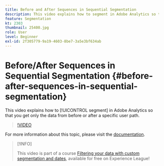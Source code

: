 ```yaml
---
title: Before and After Sequences in Sequential Segmentation
description: This video explains how to segment in Adobe Analytics so that you get only the data from before or after a specific user path.
feature: Segmentation
kt: 2303
thumbnail: 25400.jpg
role: User
level: Beginner
exl-id: 2f305779-9a19-4603-8be7-3a5e3bf634ab
---
```

# Before/After Sequences in Sequential Segmentation {#before-after-sequences-in-sequential-segmentation}

This video explains how to [!UICONTROL segment] in Adobe Analytics so that you get only the data from before or after a specific user path.

>[!VIDEO](https://video.tv.adobe.com/v/25400/?quality=12)

For more information about this topic, please visit the [documentation](https://experienceleague.adobe.com/docs/analytics/components/segmentation/segmentation-workflow/seg-sequential-build.html?lang=en).

>[!INFO]
>
> This video is part of a course [Filtering your data with custom segmentation and dates](https://experienceleague.adobe.com/?recommended=Analytics-U-1-2021.1.filterdata), available for free on Experience League!
